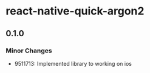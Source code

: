 # react-native-quick-argon2

## 0.1.0

### Minor Changes

- 9511713: Implemented library to working on ios
